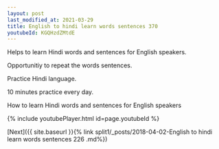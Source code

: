 ```yaml
---
layout: post
last_modified_at: 2021-03-29
title: English to hindi learn words sentences 370 
youtubeId: KGQHzdZMtdE
---
```

 
 
Helps to learn Hindi words and sentences for English speakers.

Opportunitiy to repeat the words sentences. 

Practice Hindi language. 
 
10 minutes practice every day. 
 
How to learn Hindi words and sentences for English speakers 
 
{% include youtubePlayer.html id=page.youtubeId %}
 
 
[Next]({{ site.baseurl }}{% link  split1/_posts/2018-04-02-English to hindi learn words sentences 226 .md%})
 
